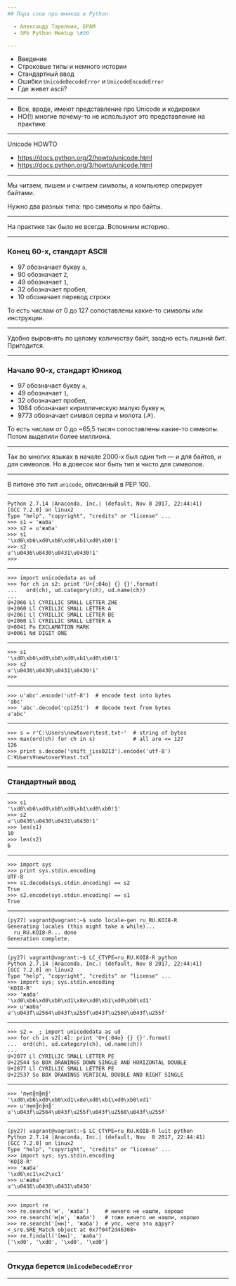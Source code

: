 ```yaml
---
## Пара слов про юникод в Python

  - Александр Тарелкин, EPAM
  - SPb Python Meetup \#30

---
```


  - Введение
  - Строковые типы и немного истории
  - Стандартный ввод
  - Ошибки `UnicodeDecodeError` и&#160;`UnicodeEncodeError`
  - Где живет ascii?

---

  - Все, вроде, имеют представление про Unicode и кодировки
  - НО(!) многие почему-то не используют это представление на практике

---

  Unicode HOWTO
  - https://docs.python.org/2/howto/unicode.html
  - https://docs.python.org/3/howto/unicode.html

---

Мы читаем, пишем и считаем символы, а&#160;компьютер оперирует байтами.

Нужно два разных типа: про символы и про&#160;байты.

---

На практике так было не всегда. Вспомним&#160;историю.

---

### Конец 60-х, стандарт ASCII

- 97 обозначает букву `a`, 
- 90 обозначает `Z`,
- 49 обозначает `1`,
- 32 обозначает пробел,
- 10 обозначает перевод строки

То есть числам от 0 до 127 сопоставлены какие-то символы или инструкции.

---

Удобно выровнять по целому количеству байт, заодно есть лишний бит. Пригодится.

---

### Начало 90-х, стандарт Юникод

  - 97 обозначает букву `a`, 
  - 49 обозначает `1`,
  - 32 обозначает пробел,
  - 1084 обозначает кириллическую малую букву `м`,
  - 9773 обозначает символ серпа и молота (&#9773;).

То есть числам от 0 до ~65,5 тысяч сопоставлены какие-то символы. Потом выделили более миллиона.

---

Так во многих языках в начале 2000-х был один тип &#x2014; и для байтов, и для символов. Но в довесок мог быть тип и чисто для&#160;символов.

---

В питоне это тип `unicode`, описанный в PEP 100.

---

```
Python 2.7.14 |Anaconda, Inc.| (default, Nov 8 2017, 22:44:41)
[GCC 7.2.0] on linux2
Type "help", "copyright", "credits" or "license" ...
>>> s1 = 'жаба'
>>> s2 = u'жаба'
>>> s1
'\xd0\xb6\xd0\xb0\xd0\xb1\xd0\xb0!1'
>>> s2
u'\u0436\u0430\u0431\u0430!1'
>>>
```

---

```
>>> import unicodedata as ud
>>> for ch in s2: print 'U+{:04o} {} {}'.format(
...   ord(ch), ud.category(ch), ud.name(ch))
...
U+2066 Ll CYRILLIC SMALL LETTER ZHE
U+2060 Ll CYRILLIC SMALL LETTER A
U+2061 Ll CYRILLIC SMALL LETTER BE
U+2060 Ll CYRILLIC SMALL LETTER A
U+0041 Po EXCLAMATION MARK
U+0061 Nd DIGIT ONE 
```

---

```
>>> s1
'\xd0\xb6\xd0\xb0\xd0\xb1\xd0\xb0!1'
>>> s2
u'\u0436\u0430\u0431\u0430!1'
>>>
```

---

```
>>> u'abc'.encode('utf-8')  # encode text into bytes
'abc'
>>> 'abc'.decode('cp1251')  # decode text from bytes
u'abc'
```

---

```
>>> s = r'C:\Users\newtover\test.txt~'  # string of bytes
>>> max(ord(ch) for ch in s)            # all are <= 127
126
>>> print s.decode('shift_jisx0213').encode('utf-8')
C:¥Users¥newtover¥test.txt‾
```

---

### Стандартный ввод

---

```
>>> s1
'\xd0\xb6\xd0\xb0\xd0\xb1\xd0\xb0!1'
>>> s2
u'\u0436\u0430\u0431\u0430!1'
>>> len(s1)
10
>>> len(s2)
6
```

---

```
>>> import sys
>>> print sys.stdin.encoding
UTF-8
>>> s1.decode(sys.stdin.encoding) == s2
True
>>> s2.encode(sys.stdin.encoding) == s1
True
```

---

```
(py27) vagrant@vagrant:~$ sudo locale-gen ru_RU.KOI8-R
Generating locales (this might take a while)...
  ru_RU.KOI8-R... done
Generation complete.
```

---

```
(py27) vagrant@vagrant:~$ LC_CTYPE=ru_RU.KOI8-R python
Python 2.7.14 |Anaconda, Inc.| (default, Nov 8 2017, 22:44:41)
[GCC 7.2.0] on linux2
Type "help", "copyright", "credits" or "license" ...
>>> import sys; sys.stdin.encoding
'KOI8-R'
>>> 'жаба'
'\xd0\xb6\xd0\xb0\xd1\x8e\xd0\xb1\xd0\xb0\xd1'
>>> u'жаба'
u'\u043f\u2564\u043f\u255f\u043f\u2560\u043f\u255f'
```

---

```
>>> s2 = _; import unicodedata as ud
>>> for ch in s2[:4]: print 'U+{:04o} {} {}'.format(
...  ord(ch), ud.category(ch), ud.name(ch))
...
U+2077 Ll CYRILLIC SMALL LETTER PE
U+22544 So BOX DRAWINGS DOWN SINGLE AND HORIZONTAL DOUBLE
U+2077 Ll CYRILLIC SMALL LETTER PE
U+22537 So BOX DRAWINGS VERTICAL DOUBLE AND RIGHT SINGLE
```

---

```
>>> 'п╤п╟п╠п╟'
'\xd0\xb6\xd0\xb0\xd1\x8e\xd0\xb1\xd0\xb0\xd1'
>>> u'п╤п╟п╠п╟'
u'\u043f\u2564\u043f\u255f\u043f\u2560\u043f\u255f'
```

---

```
(py27) vagrant@vagrant:~$ LC_CTYPE=ru_RU.KOI8-R luit python
Python 2.7.14 |Anaconda, Inc.| (default, Nov  8 2017, 22:44:41)
[GCC 7.2.0] on linux2
Type "help", "copyright", "credits" or "license" ...
>>> import sys; sys.stdin.encoding
'KOI8-R'
>>> 'жаба'
'\xd6\xc1\xc2\xc1'
>>> u'жаба'
u'\u0436\u0430\u0431\u0430'
```

---

```
>>> import re
>>> re.search('м', 'жаба')     # ничего не нашли, хорошо
>>> re.search('м|н', 'жаба')   # тоже ничего не нашли, хорошо
>>> re.search('[мн]', 'жаба')  # упс, чего это вдруг?
<_sre.SRE_Match object at 0x7f04f2d46308>
>>> re.findall('[мн]', 'жаба')
['\xd0', '\xd0', '\xd0', '\xd0']
```

---

### Откуда берется `UnicodeDecodeError`

---

